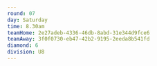 ```yaml
---
round: 07
day: Saturday
time: 8.30am
teamHome: 2e27adeb-4336-46db-8abd-31e344d9fce6
teamAway: 3f0f0730-eb47-42b2-9195-2eeda8b541fd
diamond: 6
division: U8
---
```

